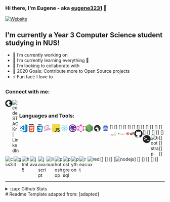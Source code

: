 ### Hi there, I'm Eugene - aka [eugene3231][website] 👋

[![Website](https://img.shields.io/website?label=eugene3231.netlify.app&style=for-the-badge&url=https%3A%2F%2Feugene3231.netlify.app)](https://eugene3231.netlify.app)

## I'm currently a Year 3 Computer Science student studying in NUS!

- 🔭 I’m currently working on 
- 🌱 I’m currently learning everything 🤣
- 👯 I’m looking to collaborate with 
- 🥅 2020 Goals: Contribute more to Open Source projects
- ⚡ Fun fact: I love to 

### Connect with me:

[<img align="left" alt="codeSTACKr.com" width="22px" src="https://raw.githubusercontent.com/iconic/open-iconic/master/svg/globe.svg" />][website]
[<img align="left" alt="codeSTACKr | LinkedIn" width="22px" src="https://cdn.jsdelivr.net/npm/simple-icons@v3/icons/linkedin.svg" />][linkedin]

<br />

### Languages and Tools:

[<img align="left" alt="Visual Studio Code" width="26px" src="https://raw.githubusercontent.com/github/explore/80688e429a7d4ef2fca1e82350fe8e3517d3494d/topics/visual-studio-code/visual-studio-code.png" />]
[<img align="left" alt="HTML5" width="26px" src="https://raw.githubusercontent.com/github/explore/80688e429a7d4ef2fca1e82350fe8e3517d3494d/topics/html/html.png" />]
[<img align="left" alt="CSS3" width="26px" src="https://raw.githubusercontent.com/github/explore/80688e429a7d4ef2fca1e82350fe8e3517d3494d/topics/css/css.png" />]
[<img align="left" alt="Sass" width="26px" src="https://raw.githubusercontent.com/github/explore/80688e429a7d4ef2fca1e82350fe8e3517d3494d/topics/sass/sass.png" />]
[<img align="left" alt="JavaScript" width="26px" src="https://raw.githubusercontent.com/github/explore/80688e429a7d4ef2fca1e82350fe8e3517d3494d/topics/javascript/javascript.png" />]
[<img align="left" alt="React" width="26px" src="https://raw.githubusercontent.com/github/explore/80688e429a7d4ef2fca1e82350fe8e3517d3494d/topics/react/react.png" />]
[<img align="left" alt="Gatsby" width="26px" src="https://raw.githubusercontent.com/github/explore/e94815998e4e0713912fed477a1f346ec04c3da2/topics/gatsby/gatsby.png" />]
[<img align="left" alt="GraphQL" width="26px" src="https://raw.githubusercontent.com/github/explore/80688e429a7d4ef2fca1e82350fe8e3517d3494d/topics/graphql/graphql.png" />]
[<img align="left" alt="Node.js" width="26px" src="https://raw.githubusercontent.com/github/explore/80688e429a7d4ef2fca1e82350fe8e3517d3494d/topics/nodejs/nodejs.png" />]
[<img align="left" alt="Deno" width="26px" src="https://raw.githubusercontent.com/github/explore/361e2821e2dea67711cde99c9c40ed357061cf27/topics/deno/deno.png" />]
[<img align="left" alt="SQL" width="26px" src="https://raw.githubusercontent.com/github/explore/80688e429a7d4ef2fca1e82350fe8e3517d3494d/topics/sql/sql.png" />]
[<img align="left" alt="MySQL" width="26px" src="https://raw.githubusercontent.com/github/explore/80688e429a7d4ef2fca1e82350fe8e3517d3494d/topics/mysql/mysql.png" />]
[<img align="left" alt="MongoDB" width="26px" src="https://raw.githubusercontent.com/github/explore/80688e429a7d4ef2fca1e82350fe8e3517d3494d/topics/mongodb/mongodb.png" />]
[<img align="left" alt="Git" width="26px" src="https://raw.githubusercontent.com/github/explore/80688e429a7d4ef2fca1e82350fe8e3517d3494d/topics/git/git.png" />]
[<img align="left" alt="GitHub" width="26px" src="https://raw.githubusercontent.com/github/explore/78df643247d429f6cc873026c0622819ad797942/topics/github/github.png" />]
[<img align="left" alt="Terminal" width="26px" src="https://raw.githubusercontent.com/github/explore/80688e429a7d4ef2fca1e82350fe8e3517d3494d/topics/terminal/terminal.png" />]
[<img align="left" alt="bootstrap" src="https://devicons.github.io/devicon/devicon.git/icons/bootstrap/bootstrap-plain.svg"  width="26"/>]
[<img align="left" alt="css3" src="https://devicons.github.io/devicon/devicon.git/icons/css3/css3-original-wordmark.svg"  width="26"/>][] 
[<img align="left" alt="git" src="https://www.vectorlogo.zone/logos/git-scm/git-scm-icon.svg"  width="26"/>]
[<img align="left" alt="html5" src="https://devicons.github.io/devicon/devicon.git/icons/html5/html5-original-wordmark.svg"  width="26"/>]
[<img align="left" alt="java" src="https://devicons.github.io/devicon/devicon.git/icons/java/java-original-wordmark.svg"  width="26"/>]
[<img align="left" alt="javascript" src="https://devicons.github.io/devicon/devicon.git/icons/javascript/javascript-original.svg"  width="26"/>] 
[<img align="left" alt="linux" src="https://devicons.github.io/devicon/devicon.git/icons/linux/linux-original.svg"  width="26"/>] 
[<img alt="nodejs" src="https://devicons.github.io/devicon/devicon.git/icons/nodejs/nodejs-original-wordmark.svg"  width="26"/>]
[<img align="left" alt="photoshop" src="https://devicons.github.io/devicon/devicon.git/icons/photoshop/photoshop-plain.svg"  width="26"/>] 
[<img align="left" alt="postgresql" src="https://devicons.github.io/devicon/devicon.git/icons/postgresql/postgresql-original-wordmark.svg"  width="26"/>]
[<img align="left" alt="python" src="https://devicons.github.io/devicon/devicon.git/icons/python/python-original.svg"  width="26"/>]
[<img align="left" alt="react" src="https://devicons.github.io/devicon/devicon.git/icons/react/react-original-wordmark.svg"  width="26"/>] 
[<img align="left" alt="redux" src="https://devicons.github.io/devicon/devicon.git/icons/redux/redux-original.svg"  width="40" height="40"/>]

<br />
<br />

---

<details>
  <summary>:zap: Github Stats</summary>

  <img align="left" alt="eugene3231's Github Stats" src="https://github-readme-stats.codestackr.vercel.app/api?username=eugene3231&show_icons=true&hide_border=true" />

</details>
# Readme Template adapted from: [adapted]

[website]: https://eugene3231.netlify.app
[linkedin]: https://linkedin.com/in/eugene-chua-nus
[adapted]: https://github.com/codeSTACKr